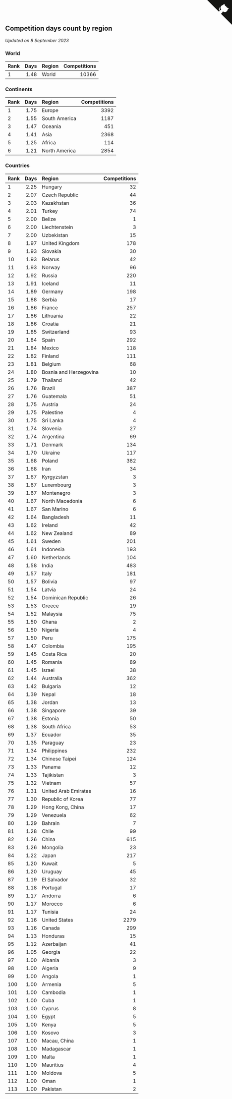 ## Competition days count by region

*Updated on  8 September 2023*


### World

| Rank | Days | Region | Competitions |
| :--- | ---: | :--- | ---: |
| 1 | 1.48 | World | 10366 |

### Continents

| Rank | Days | Region | Competitions |
| :--- | ---: | :--- | ---: |
| 1 | 1.75 | Europe | 3392 |
| 2 | 1.55 | South America | 1187 |
| 3 | 1.47 | Oceania | 451 |
| 4 | 1.41 | Asia | 2368 |
| 5 | 1.25 | Africa | 114 |
| 6 | 1.21 | North America | 2854 |

### Countries

| Rank | Days | Region | Competitions |
| :--- | ---: | :--- | ---: |
| 1 | 2.25 | Hungary | 32 |
| 2 | 2.07 | Czech Republic | 44 |
| 3 | 2.03 | Kazakhstan | 36 |
| 4 | 2.01 | Turkey | 74 |
| 5 | 2.00 | Belize | 1 |
| 6 | 2.00 | Liechtenstein | 3 |
| 7 | 2.00 | Uzbekistan | 15 |
| 8 | 1.97 | United Kingdom | 178 |
| 9 | 1.93 | Slovakia | 30 |
| 10 | 1.93 | Belarus | 42 |
| 11 | 1.93 | Norway | 96 |
| 12 | 1.92 | Russia | 220 |
| 13 | 1.91 | Iceland | 11 |
| 14 | 1.89 | Germany | 198 |
| 15 | 1.88 | Serbia | 17 |
| 16 | 1.86 | France | 257 |
| 17 | 1.86 | Lithuania | 22 |
| 18 | 1.86 | Croatia | 21 |
| 19 | 1.85 | Switzerland | 93 |
| 20 | 1.84 | Spain | 292 |
| 21 | 1.84 | Mexico | 118 |
| 22 | 1.82 | Finland | 111 |
| 23 | 1.81 | Belgium | 68 |
| 24 | 1.80 | Bosnia and Herzegovina | 10 |
| 25 | 1.79 | Thailand | 42 |
| 26 | 1.76 | Brazil | 387 |
| 27 | 1.76 | Guatemala | 51 |
| 28 | 1.75 | Austria | 24 |
| 29 | 1.75 | Palestine | 4 |
| 30 | 1.75 | Sri Lanka | 4 |
| 31 | 1.74 | Slovenia | 27 |
| 32 | 1.74 | Argentina | 69 |
| 33 | 1.71 | Denmark | 134 |
| 34 | 1.70 | Ukraine | 117 |
| 35 | 1.68 | Poland | 382 |
| 36 | 1.68 | Iran | 34 |
| 37 | 1.67 | Kyrgyzstan | 3 |
| 38 | 1.67 | Luxembourg | 3 |
| 39 | 1.67 | Montenegro | 3 |
| 40 | 1.67 | North Macedonia | 6 |
| 41 | 1.67 | San Marino | 6 |
| 42 | 1.64 | Bangladesh | 11 |
| 43 | 1.62 | Ireland | 42 |
| 44 | 1.62 | New Zealand | 89 |
| 45 | 1.61 | Sweden | 201 |
| 46 | 1.61 | Indonesia | 193 |
| 47 | 1.60 | Netherlands | 104 |
| 48 | 1.58 | India | 483 |
| 49 | 1.57 | Italy | 181 |
| 50 | 1.57 | Bolivia | 97 |
| 51 | 1.54 | Latvia | 24 |
| 52 | 1.54 | Dominican Republic | 26 |
| 53 | 1.53 | Greece | 19 |
| 54 | 1.52 | Malaysia | 75 |
| 55 | 1.50 | Ghana | 2 |
| 56 | 1.50 | Nigeria | 4 |
| 57 | 1.50 | Peru | 175 |
| 58 | 1.47 | Colombia | 195 |
| 59 | 1.45 | Costa Rica | 20 |
| 60 | 1.45 | Romania | 89 |
| 61 | 1.45 | Israel | 38 |
| 62 | 1.44 | Australia | 362 |
| 63 | 1.42 | Bulgaria | 12 |
| 64 | 1.39 | Nepal | 18 |
| 65 | 1.38 | Jordan | 13 |
| 66 | 1.38 | Singapore | 39 |
| 67 | 1.38 | Estonia | 50 |
| 68 | 1.38 | South Africa | 53 |
| 69 | 1.37 | Ecuador | 35 |
| 70 | 1.35 | Paraguay | 23 |
| 71 | 1.34 | Philippines | 232 |
| 72 | 1.34 | Chinese Taipei | 124 |
| 73 | 1.33 | Panama | 12 |
| 74 | 1.33 | Tajikistan | 3 |
| 75 | 1.32 | Vietnam | 57 |
| 76 | 1.31 | United Arab Emirates | 16 |
| 77 | 1.30 | Republic of Korea | 77 |
| 78 | 1.29 | Hong Kong, China | 17 |
| 79 | 1.29 | Venezuela | 62 |
| 80 | 1.29 | Bahrain | 7 |
| 81 | 1.28 | Chile | 99 |
| 82 | 1.26 | China | 615 |
| 83 | 1.26 | Mongolia | 23 |
| 84 | 1.22 | Japan | 217 |
| 85 | 1.20 | Kuwait | 5 |
| 86 | 1.20 | Uruguay | 45 |
| 87 | 1.19 | El Salvador | 32 |
| 88 | 1.18 | Portugal | 17 |
| 89 | 1.17 | Andorra | 6 |
| 90 | 1.17 | Morocco | 6 |
| 91 | 1.17 | Tunisia | 24 |
| 92 | 1.16 | United States | 2279 |
| 93 | 1.16 | Canada | 299 |
| 94 | 1.13 | Honduras | 15 |
| 95 | 1.12 | Azerbaijan | 41 |
| 96 | 1.05 | Georgia | 22 |
| 97 | 1.00 | Albania | 3 |
| 98 | 1.00 | Algeria | 9 |
| 99 | 1.00 | Angola | 1 |
| 100 | 1.00 | Armenia | 5 |
| 101 | 1.00 | Cambodia | 1 |
| 102 | 1.00 | Cuba | 1 |
| 103 | 1.00 | Cyprus | 8 |
| 104 | 1.00 | Egypt | 5 |
| 105 | 1.00 | Kenya | 5 |
| 106 | 1.00 | Kosovo | 3 |
| 107 | 1.00 | Macau, China | 1 |
| 108 | 1.00 | Madagascar | 1 |
| 109 | 1.00 | Malta | 1 |
| 110 | 1.00 | Mauritius | 4 |
| 111 | 1.00 | Moldova | 5 |
| 112 | 1.00 | Oman | 1 |
| 113 | 1.00 | Pakistan | 2 |


<a href="https://github.com/JustinTimeCuber/wca_statistics" class="github-corner" aria-label="View source on Github"><svg width="80" height="80" viewBox="0 0 250 250" style="fill:#151513; color:#fff; position: absolute; top: 0; border: 0; right: 0;" aria-hidden="true"><path d="M0,0 L115,115 L130,115 L142,142 L250,250 L250,0 Z"></path><path d="M128.3,109.0 C113.8,99.7 119.0,89.6 119.0,89.6 C122.0,82.7 120.5,78.6 120.5,78.6 C119.2,72.0 123.4,76.3 123.4,76.3 C127.3,80.9 125.5,87.3 125.5,87.3 C122.9,97.6 130.6,101.9 134.4,103.2" fill="currentColor" style="transform-origin: 130px 106px;" class="octo-arm"></path><path d="M115.0,115.0 C114.9,115.1 118.7,116.5 119.8,115.4 L133.7,101.6 C136.9,99.2 139.9,98.4 142.2,98.6 C133.8,88.0 127.5,74.4 143.8,58.0 C148.5,53.4 154.0,51.2 159.7,51.0 C160.3,49.4 163.2,43.6 171.4,40.1 C171.4,40.1 176.1,42.5 178.8,56.2 C183.1,58.6 187.2,61.8 190.9,65.4 C194.5,69.0 197.7,73.2 200.1,77.6 C213.8,80.2 216.3,84.9 216.3,84.9 C212.7,93.1 206.9,96.0 205.4,96.6 C205.1,102.4 203.0,107.8 198.3,112.5 C181.9,128.9 168.3,122.5 157.7,114.1 C157.9,116.9 156.7,120.9 152.7,124.9 L141.0,136.5 C139.8,137.7 141.6,141.9 141.8,141.8 Z" fill="currentColor" class="octo-body"></path></svg></a><style>.github-corner:hover .octo-arm{animation:octocat-wave 560ms ease-in-out}@keyframes octocat-wave{0%,100%{transform:rotate(0)}20%,60%{transform:rotate(-25deg)}40%,80%{transform:rotate(10deg)}}@media (max-width:500px){.github-corner:hover .octo-arm{animation:none}.github-corner .octo-arm{animation:octocat-wave 560ms ease-in-out}}</style>
